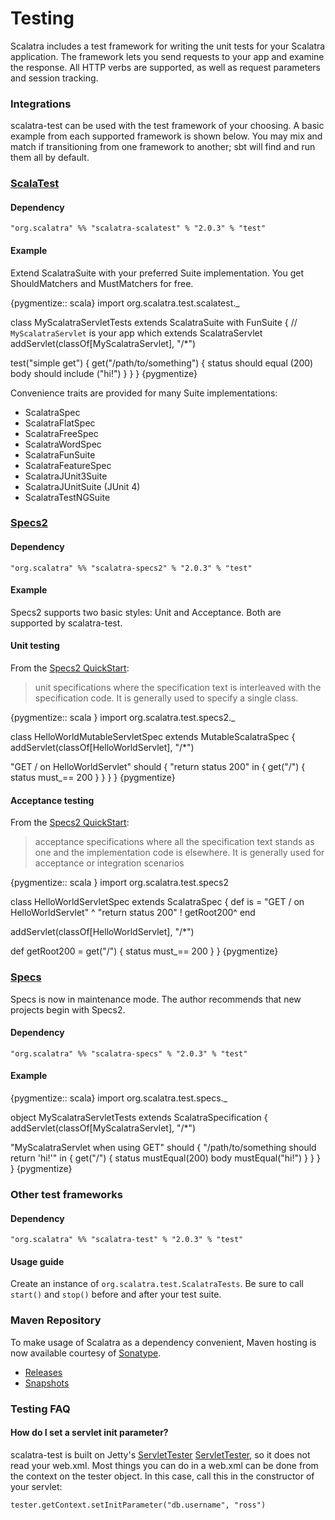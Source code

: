 
Testing
=======

Scalatra includes a test framework for writing the unit tests for your Scalatra
application.  The framework lets you send requests to your app and examine the
response.  All HTTP verbs are supported, as well as request parameters and
session tracking.

### Integrations

scalatra-test can be used with the test framework of your choosing.  A basic
example from each supported framework is shown below.  You may mix and match if
transitioning from one framework to another; sbt will find and run them all by
default.

### [ScalaTest](http://scalatest.org/)

#### Dependency

    "org.scalatra" %% "scalatra-scalatest" % "2.0.3" % "test"

#### Example

Extend ScalatraSuite with your preferred Suite implementation.  You get 
ShouldMatchers and MustMatchers for free.

{pygmentize:: scala}
import org.scalatra.test.scalatest._

class MyScalatraServletTests extends ScalatraSuite with FunSuite {
  // `MyScalatraServlet` is your app which extends ScalatraServlet
  addServlet(classOf[MyScalatraServlet], "/*")

  test("simple get") {
    get("/path/to/something") {
      status should equal (200)
      body should include ("hi!")
    }
  }
}
{pygmentize}

Convenience traits are provided for many Suite implementations:

* ScalatraSpec
* ScalatraFlatSpec
* ScalatraFreeSpec
* ScalatraWordSpec
* ScalatraFunSuite
* ScalatraFeatureSpec
* ScalatraJUnit3Suite
* ScalatraJUnitSuite (JUnit 4)
* ScalatraTestNGSuite

### [Specs2](http://etorreborre.github.com/specs2/)

#### Dependency

    "org.scalatra" %% "scalatra-specs2" % "2.0.3" % "test"

#### Example 

Specs2 supports two basic styles: Unit and Acceptance.  Both are supported
by scalatra-test.

#### Unit testing

From the [Specs2 QuickStart][Specs2 Quickstart]:

> unit specifications where the specification text is interleaved with the
> specification code. It is generally used to specify a single class.

{pygmentize:: scala }
import org.scalatra.test.specs2._

class HelloWorldMutableServletSpec extends MutableScalatraSpec {
  addServlet(classOf[HelloWorldServlet], "/*") 

  "GET / on HelloWorldServlet" should {
    "return status 200" in {
      get("/") { 
        status must_== 200
      }
    }
  }
}
{pygmentize}

#### Acceptance testing

From the [Specs2 QuickStart][Specs2 Quickstart]:

> acceptance specifications where all the specification text stands as one and
> the implementation code is elsewhere.  It is generally used for acceptance or
> integration scenarios

{pygmentize:: scala }
import org.scalatra.test.specs2

class HelloWorldServletSpec extends ScalatraSpec { def is =
  "GET / on HelloWorldServlet"                     ^
    "return status 200"                            ! getRoot200^
                                                   end

  addServlet(classOf[HelloWorldServlet], "/*")

  def getRoot200 = get("/") { 
    status must_== 200 
  }
}
{pygmentize}

### [Specs](http://code.google.com/p/specs/)

Specs is now in maintenance mode.  The author recommends that new projects
begin with Specs2.

#### Dependency

    "org.scalatra" %% "scalatra-specs" % "2.0.3" % "test"

#### Example

{pygmentize:: scala}
import org.scalatra.test.specs._

object MyScalatraServletTests extends ScalatraSpecification {
  addServlet(classOf[MyScalatraServlet], "/*")

  "MyScalatraServlet when using GET" should {
    "/path/to/something should return 'hi!'" in {
      get("/") {
        status mustEqual(200)
        body mustEqual("hi!")
      }
    }
  }
}
{pygmentize}

### Other test frameworks

#### Dependency

    "org.scalatra" %% "scalatra-test" % "2.0.3" % "test"

#### Usage guide

Create an instance of `org.scalatra.test.ScalatraTests`.  Be sure to call
`start()` and `stop()` before and after your test suite.


### Maven Repository

To make usage of Scalatra as a dependency convenient, Maven hosting is now 
available courtesy of 
[Sonatype](https://docs.sonatype.com/display/NX/OSS+Repository+Hosting).

* [Releases](https://oss.sonatype.org/content/repositories/releases)
* [Snapshots](https://oss.sonatype.org/content/repositories/snapshots)

### Testing FAQ

#### How do I set a servlet init parameter?

scalatra-test is built on Jetty's [ServletTester] [ServletTester], so it
does not read your web.xml.  Most things you can do in a web.xml can be
done from the context on the tester object.  In this case, call this in
the constructor of your servlet:

    tester.getContext.setInitParameter("db.username", "ross")

[Specs2 Quickstart]: http://etorreborre.github.com/specs2/guide/org.specs2.guide.QuickStart.html
[ServletTester]: http://download.eclipse.org/jetty/stable-7/apidocs/org/eclipse/jetty/testing/ServletTester.html